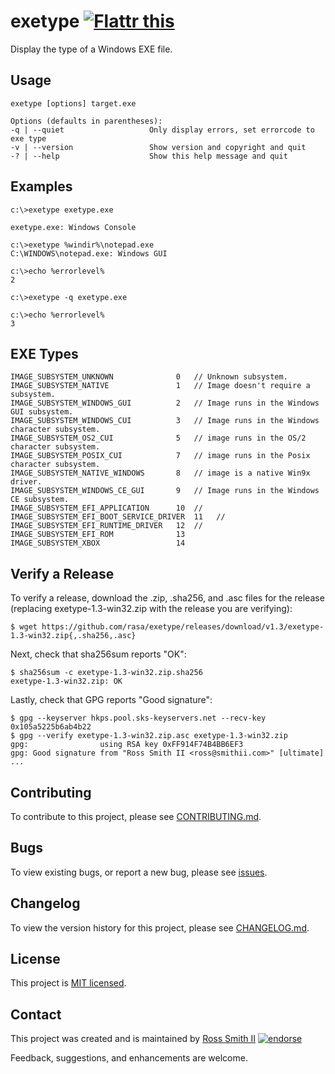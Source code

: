 # exetype [![Flattr this][flatter_png]][flatter]

Display the type of a Windows EXE file.

## Usage

````
exetype [options] target.exe

Options (defaults in parentheses):
-q | --quiet                   Only display errors, set errorcode to exe type
-v | --version                 Show version and copyright and quit
-? | --help                    Show this help message and quit
````

## Examples

````batch
c:\>exetype exetype.exe

exetype.exe: Windows Console

c:\>exetype %windir%\notepad.exe
C:\WINDOWS\notepad.exe: Windows GUI

c:\>echo %errorlevel%
2

c:\>exetype -q exetype.exe

c:\>echo %errorlevel%
3
````

## EXE Types

````
IMAGE_SUBSYSTEM_UNKNOWN              0   // Unknown subsystem.
IMAGE_SUBSYSTEM_NATIVE               1   // Image doesn't require a subsystem.
IMAGE_SUBSYSTEM_WINDOWS_GUI          2   // Image runs in the Windows GUI subsystem.
IMAGE_SUBSYSTEM_WINDOWS_CUI          3   // Image runs in the Windows character subsystem.
IMAGE_SUBSYSTEM_OS2_CUI              5   // image runs in the OS/2 character subsystem.
IMAGE_SUBSYSTEM_POSIX_CUI            7   // image runs in the Posix character subsystem.
IMAGE_SUBSYSTEM_NATIVE_WINDOWS       8   // image is a native Win9x driver.
IMAGE_SUBSYSTEM_WINDOWS_CE_GUI       9   // Image runs in the Windows CE subsystem.
IMAGE_SUBSYSTEM_EFI_APPLICATION      10  //
IMAGE_SUBSYSTEM_EFI_BOOT_SERVICE_DRIVER  11   //
IMAGE_SUBSYSTEM_EFI_RUNTIME_DRIVER   12  //
IMAGE_SUBSYSTEM_EFI_ROM              13
IMAGE_SUBSYSTEM_XBOX                 14
````

## Verify a Release

To verify a release, download the .zip, .sha256, and .asc files for the release 
(replacing exetype-1.3-win32.zip with the release you are verifying):

````
$ wget https://github.com/rasa/exetype/releases/download/v1.3/exetype-1.3-win32.zip{,.sha256,.asc}
````

Next, check that sha256sum reports "OK":
````
$ sha256sum -c exetype-1.3-win32.zip.sha256
exetype-1.3-win32.zip: OK
````

Lastly, check that GPG reports "Good signature":

````
$ gpg --keyserver hkps.pool.sks-keyservers.net --recv-key 0x105a5225b6ab4b22
$ gpg --verify exetype-1.3-win32.zip.asc exetype-1.3-win32.zip
gpg:                using RSA key 0xFF914F74B4BB6EF3
gpg: Good signature from "Ross Smith II <ross@smithii.com>" [ultimate]
...
````

## Contributing

To contribute to this project, please see [CONTRIBUTING.md](CONTRIBUTING.md).

## Bugs

To view existing bugs, or report a new bug, please see [issues](../../issues).

## Changelog

To view the version history for this project, please see [CHANGELOG.md](CHANGELOG.md).

## License

This project is [MIT licensed](LICENSE).

## Contact

This project was created and is maintained by [Ross Smith II][] [![endorse][endorse_png]][endorse]

Feedback, suggestions, and enhancements are welcome.

[Ross Smith II]: mailto:ross@smithii.com "ross@smithii.com"
[flatter]: https://flattr.com/submit/auto?user_id=rasa&url=https%3A%2F%2Fgithub.com%2Frasa%2Fexetype
[flatter_png]: http://button.flattr.com/flattr-badge-large.png "Flattr this"
[endorse]: https://coderwall.com/rasa
[endorse_png]: https://api.coderwall.com/rasa/endorsecount.png "endorse"

